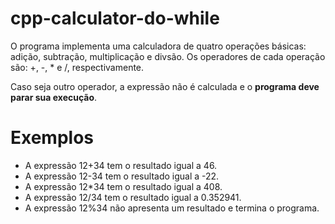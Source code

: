 # cpp-calculator-do-while

O programa implementa uma calculadora de quatro operações básicas: adição, subtração, multiplicação e divsão. Os operadores de cada operação são: +, -, * e /, respectivamente.

Caso seja outro operador, a expressão não é calculada e o **programa deve parar sua execução**.

# Exemplos

* A expressão 12+34 tem o resultado igual a 46.
* A expressão 12-34 tem o resultado igual a -22.
* A expressão 12*34 tem o resultado igual a 408.
* A expressão 12/34 tem o resultado igual a 0.352941.
* A expressão 12%34 não apresenta um resultado e termina o programa.
